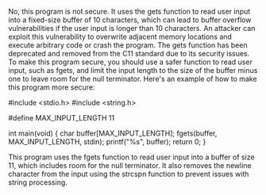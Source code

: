 
No, this program is not secure. It uses the gets function to read user input into a fixed-size buffer of 10 characters, which can lead to buffer overflow vulnerabilities if the user input is longer than 10 characters. An attacker can exploit this vulnerability to overwrite adjacent memory locations and execute arbitrary code or crash the program. The gets function has been deprecated and removed from the C11 standard due to its security issues. To make this program secure, you should use a safer function to read user input, such as fgets, and limit the input length to the size of the buffer minus one to leave room for the null terminator. Here's an example of how to make this program more secure:

#include <stdio.h>
#include <string.h>

#define MAX_INPUT_LENGTH 11

int main(void)
{
    char buffer[MAX_INPUT_LENGTH];
    fgets(buffer, MAX_INPUT_LENGTH, stdin);
    printf("%s", buffer);
    return 0;
}

This program uses the fgets function to read user input into a buffer of size 11, which includes room for the null terminator. It also removes the newline character from the input using the strcspn function to prevent issues with string processing.

